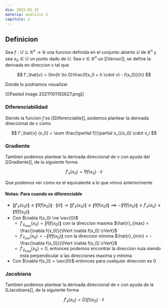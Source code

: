```yaml
---
dia: 2023-01-22
materia: analisis 2
capitulo: 2
---
```

## Definicion
Sea $f: U \subseteq \mathbb{R}^n \to \mathbb{R}$ una funcion definida en el conjunto abierto $U$ de $\mathbb{R}^n$ y sea $x_0 \in U$ un punto dado de $U$. Sea $v \in \mathbb{R}^n$ un [[Versor]], se define la derivada en direccion $v$ tal que 

$$ f'_\hat{v} = \lim{h \to 0}\frac{f(x_0 + h \cdot v) - f(x_0)}{h} $$

Donde lo podriamos visualizar 

![[Pasted image 20211101192627.png]]

### Diferenciabilidad
Siendo la funcion $f$ es [[Diferenciable]], podemos plantear la derivada direccional de $v$ como

$$ f'_\hat{v} (x_0) = \sum \frac{\partial f}{\partial x_i}(x_0) \cdot v_i $$

### Gradiente
Tambien podemos plantear la derivada direccional de $v$ con ayuda del [[Gradiente]], de la siguiente forma

$$ f'_\hat{v} (x_0) = \nabla f(x_0) \cdot \hat{v} $$

Que podemos ver como es el equivalente a lo que vimos anteriormente

#### Notas: Para cuando es diferenciable
 * $\lVert f'_\hat{v}(x_0) \rVert \le \lVert \nabla f(x_0) \rVert \cdot \lVert \hat{v} \rVert \to \lVert f'_\hat{v}(x_0) \rVert \le \lVert \nabla f(x_0) \rVert \implies -\lVert \nabla f(x_0) \rVert \le f'_\hat{v}(x_0) \le \lVert \nabla f(x_0) \rVert$
 * Con $\nabla f(x_0) \ne \vec{0}$
	 * $f'_{\hat{v}_{max}}(x_0) = \lVert \nabla f(x_0) \rVert$ con la direccion maxima $\hat{r}_{max} = \frac{\nabla f(x_0)}{\lVert \nabla f(x_0) \rVert}$
	 * $f'_{\hat{v}_{min}}(x_0) = - \lVert \nabla f(x_0) \rVert$ con la direccion minima $\hat{r}_{min} = - \frac{\nabla f(x_0)}{\lVert \nabla f(x_0) \rVert}$
	 * $f'_{\hat{v}_{nula}}(x_0) = 0$, entonces podemos encontrar la direccion nula siendo esta perpendicular a las direcciones maxima y minima
 * Con $\nabla f(x_0) = \vec{0}$ entonces para cualquier direccion es $0$

### Jacobiana
Tambien podemos plantear la derivada direccional de $v$ con ayuda de la [[Jacobiana]], de la siguiente forma

$$ f'_\hat{v} (x_0) = D(f)(x_0) \cdot \hat{v} $$